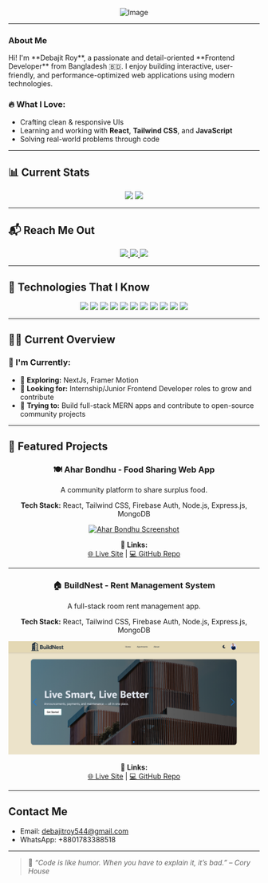 <p align="center">
  <img width="820" height="360" alt="Image" src="https://github.com/user-attachments/assets/c02f9899-2e9b-4052-848c-464514ce1fcb" />
</p>

---

### About Me
<p>
Hi! I'm **Debajit Roy**, a passionate and detail-oriented **Frontend Developer** from Bangladesh 🇧🇩. 
I enjoy building interactive, user-friendly, and performance-optimized web applications using modern technologies.
</p>

### 🔥 What I Love:
- Crafting clean & responsive UIs
- Learning and working with **React**, **Tailwind CSS**, and **JavaScript**
- Solving real-world problems through code


---

## 📊 Current Stats

<p align="center">
  <img src="https://github-readme-stats.vercel.app/api?username=Debajit91&show_icons=true&theme=tokyonight" height="165" />
  <img src="https://github-readme-stats.vercel.app/api/top-langs/?username=Debajit91&layout=compact&theme=tokyonight" height="165" />
</p>

---



## 📬 Reach Me Out

<p align="center">
  <a href="https://www.linkedin.com/in/debajit-roy25" target="_blank">
    <img src="https://img.shields.io/badge/LinkedIn-0077B5?style=for-the-badge&logo=linkedin&logoColor=white" />
  </a>
  <a href="https://www.facebook.com/dayalu.jps" target="_blank">
    <img src="https://img.shields.io/badge/Facebook-1877F2?style=for-the-badge&logo=facebook&logoColor=white" />
  </a>
  <a href="https://twitter.com/Debajit20664278" target="_blank">
    <img src="https://img.shields.io/badge/Twitter-1DA1F2?style=for-the-badge&logo=twitter&logoColor=white" />
  </a>
</p>

---

## 🧰 Technologies That I Know

<p align="center">
  <img src="https://img.shields.io/badge/HTML5-E34F26?style=for-the-badge&logo=html5&logoColor=white" />
  <img src="https://img.shields.io/badge/CSS3-1572B6?style=for-the-badge&logo=css3&logoColor=white" />
  <img src="https://img.shields.io/badge/JavaScript-F7DF1E?style=for-the-badge&logo=javascript&logoColor=black" />
  <img src="https://img.shields.io/badge/React-61DAFB?style=for-the-badge&logo=react&logoColor=black" />
  <img src="https://img.shields.io/badge/Tailwind_CSS-38B2AC?style=for-the-badge&logo=tailwind-css&logoColor=white" />
  <img src="https://img.shields.io/badge/Node.js-339933?style=for-the-badge&logo=node.js&logoColor=white" />
  <img src="https://img.shields.io/badge/Express.js-000000?style=for-the-badge&logo=express&logoColor=white" />
  <img src="https://img.shields.io/badge/MongoDB-47A248?style=for-the-badge&logo=mongodb&logoColor=white" />
  <img src="https://img.shields.io/badge/Firebase-FFCA28?style=for-the-badge&logo=firebase&logoColor=black" />
  <img src="https://img.shields.io/badge/Git-F05032?style=for-the-badge&logo=git&logoColor=white" />
  <img src="https://img.shields.io/badge/GitHub-181717?style=for-the-badge&logo=github&logoColor=white" />
</p>

---


## 👨‍💻 Current Overview


### 🚀 I'm Currently:
- 🧠 **Exploring:** NextJs, Framer Motion
- 🤝 **Looking for:** Internship/Junior Frontend Developer roles to grow and contribute
- 🔧 **Trying to:** Build full-stack MERN apps and contribute to open-source community projects

---



## 📂 Featured Projects  

<div align="center">

### 🍽 Ahar Bondhu - Food Sharing Web App  
A community platform to share surplus food.  

**Tech Stack:** React, Tailwind CSS, Firebase Auth, Node.js, Express.js, MongoDB  

<a href="https://aharbondhu.web.app" target="_blank">
  <img src=".//aharbondhu.web.app_.png" alt="Ahar Bondhu Screenshot" width="600"/>
</a>  

🔗 **Links:**  
[🌐 Live Site](https://aharbondhu.web.app) | [💻 GitHub Repo](https://github.com/Debajit91/aharbondhu)  

---

### 🏠 BuildNest - Rent Management System  
A full-stack room rent management app.  

**Tech Stack:** React, Tailwind CSS, Firebase Auth, Node.js, Express.js, MongoDB  

<a href="https://buildnest-d8c3f.web.app" target="_blank">
  <img src="./buildnest.png" alt="BuildNest Screenshot" width="600"/>
</a>  

🔗 **Links:**  
[🌐 Live Site](https://buildnest-d8c3f.web.app) | [💻 GitHub Repo](https://github.com/Debajit91/build-nest)  

</div>

---

## Contact Me
- Email: debajitroy544@gmail.com
- WhatsApp: +8801783388518

---


> 🚀 *“Code is like humor. When you have to explain it, it’s bad.” – Cory House*
